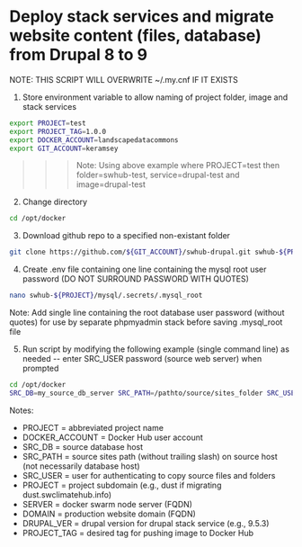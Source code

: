 # Deploy stack services and migrate website content (files, database) from Drupal 8 to 9
NOTE: THIS SCRIPT WILL OVERWRITE ~/.my.cnf IF IT EXISTS
1. Store environment variable to allow naming of project folder, image and stack services
```sh
export PROJECT=test
export PROJECT_TAG=1.0.0
export DOCKER_ACCOUNT=landscapedatacommons
export GIT_ACCOUNT=keramsey
```
>>>Note: Using above example where PROJECT=test then folder=swhub-test, service=drupal-test and image=drupal-test
2. Change directory
```sh
cd /opt/docker
```
3. Download github repo to a specified non-existant folder
```sh
git clone https://github.com/${GIT_ACCOUNT}/swhub-drupal.git swhub-${PROJECT}
```
4. Create .env file containing one line containing the mysql root user password (DO NOT SURROUND PASSWORD WITH QUOTES)
```sh
nano swhub-${PROJECT}/mysql/.secrets/.mysql_root
```
Note: Add single line containing the root database user password (without quotes) for use by separate phpmyadmin stack before saving .mysql_root file

5. Run script by modifying the following example (single command line) as needed -- enter SRC_USER password (source web server) when prompted
```sh
cd /opt/docker
SRC_DB=my_source_db_server SRC_PATH=/pathto/source/sites_folder SRC_USER=root SERVER=host_server_fqdn DOMAIN=website_fqdn MYSQL_VER=8.0.32 DRUPAL_VER=9.5.3 bash swhub-${PROJECT}/deploy-drupal.sh
```
Notes:
- PROJECT = abbreviated project name
- DOCKER_ACCOUNT = Docker Hub user account
- SRC_DB = source database host
- SRC_PATH = source sites path (without trailing slash) on source host (not necessarily database host)
- SRC_USER = user for authenticating to copy source files and folders
- PROJECT = project subdomain (e.g., dust if migrating dust.swclimatehub.info)
- SERVER = docker swarm node server (FQDN)
- DOMAIN = production website domain (FQDN)
- DRUPAL_VER = drupal version for drupal stack service (e.g., 9.5.3)
- PROJECT_TAG = desired tag for pushing image to Docker Hub